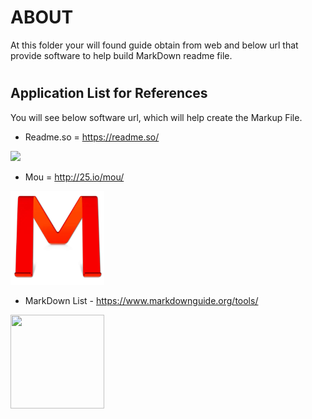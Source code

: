 # ABOUT
At this folder your will found guide obtain from web and below url that provide software to help build MarkDown readme file.

#
## Application List for References

You will see below software url, which will help create the Markup File.

- Readme.so = https://readme.so/
<img src="https://readme.so/readme.svg" width="150px"/>

- Mou = http://25.io/mou/
<img src="https://github.com/hpngithub/GitHubKB/blob/main/Documents/MarkDown/Image/MouImage.png?raw=true" width="150" height="150"/>

- MarkDown List - https://www.markdownguide.org/tools/
<img src="https://upload.wikimedia.org/wikipedia/commons/4/48/Markdown-mark.svg" width="150" height="150"/>


